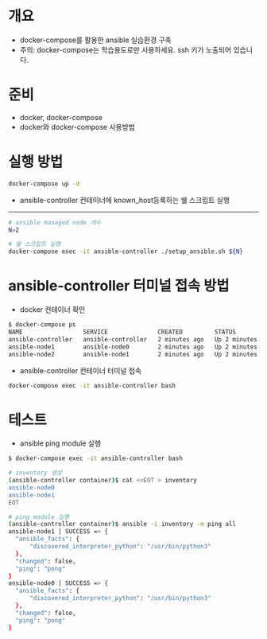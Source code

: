 # 개요
* docker-compose를 활용한 ansible 실습환경 구축
* 주의: docker-compose는 학습용도로만 사용하세요. ssh 키가 노출되어 있습니다.

# 준비
* docker, docker-compose
* docker와 docker-compose 사용방법

# 실행 방법
```bash
docker-compose up -d
```

* ansible-controller 컨테이너에 known_host등록하는 쉘 스크립트 실행
****
```bash
# ansible managed node 개수
N=2

# 쉘 스크립트 실행
docker-compose exec -it ansible-controller ./setup_ansible.sh ${N}
```

# ansible-controller 터미널 접속 방법
* docker 컨테이너 확인

```bash
$ docker-compose ps
NAME                 SERVICE              CREATED         STATUS         PORTS
ansible-controller   ansible-controller   2 minutes ago   Up 2 minutes
ansible-node1        ansible-node0        2 minutes ago   Up 2 minutes   22/tcp
ansible-node2        ansible-node1        2 minutes ago   Up 2 minutes   22/tcp
```

* ansible-controller 컨테이너 터미널 접속

```bash
docker-compose exec -it ansible-controller bash
```

# 테스트
* ansible ping module 실행

```bash
$ docker-compose exec -it ansible-controller bash

# inventory 생성
(ansible-controller container)$ cat <<EOT > inventory
ansible-node0
ansible-node1
EOT

# ping module 실행
(ansible-controller container)$ ansible -i inventory -m ping all
ansible-node1 | SUCCESS => {
  "ansible_facts": {
      "discovered_interpreter_python": "/usr/bin/python3"
  },
  "changed": false,
  "ping": "pong"
}
ansible-node0 | SUCCESS => {
  "ansible_facts": {
      "discovered_interpreter_python": "/usr/bin/python3"
  },
  "changed": false,
  "ping": "pong"
}
```
